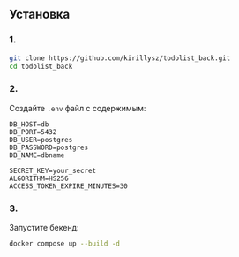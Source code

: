 ## Установка

### 1.

```bash
git clone https://github.com/kirillysz/todolist_back.git
cd todolist_back
```

### 2.
Создайте `.env` файл с содержимым:

```
DB_HOST=db
DB_PORT=5432
DB_USER=postgres
DB_PASSWORD=postgres
DB_NAME=dbname

SECRET_KEY=your_secret
ALGORITHM=HS256
ACCESS_TOKEN_EXPIRE_MINUTES=30
```

### 3.
Запустите бекенд:

```bash
docker compose up --build -d
```
